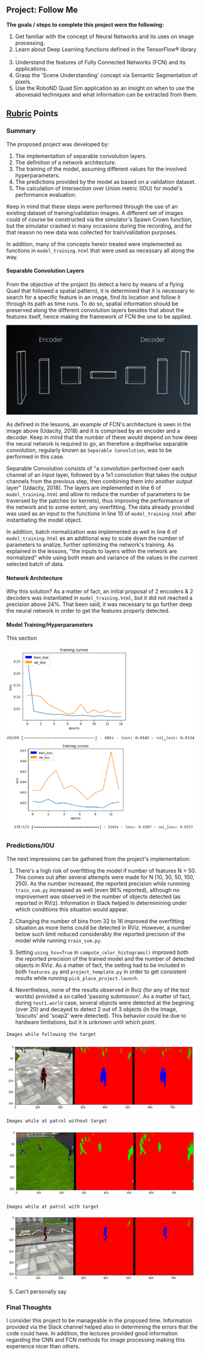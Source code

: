 ## Project: Follow Me

**The goals / steps to complete this project were the following:**  

1. Get familiar with the concept of Neural Networks and its uses on image processing.
2. Learn about Deep Learning functions defined in the TensorFlow® library .
3. Understand the features of Fully Connected Networks (FCN) and its applications. 
4. Grasp the 'Scene Understanding' concept via Semantic Segmentation of pixels. 
6. Use the RoboND Quad Sim application as an insight on when to use the abovesaid techniques and what information can be extracted from them. 

[//]: # (Image References)
[image1]: ./image_batch_size_60_256.png
[image2]: ./image_batch_size_70_160.png
[image3]: ./image3_while_following_the_target.png
[image4]: ./image4_while_at_patrol_without_target.png
[image5]: ./image5_while_at_patrol_with_target.png
[image6]: ./fcn.png

## [Rubric](https://review.udacity.com/#!/rubrics/1155/view) Points

### Summary

The proposed project was developed by:
1. The implementation of separable convolution layers. 
2. The definition of a network architecture.
3. The training of the model, assuming different values for the involved hyperparameters. 
5. The predictions provided by the model as based on a validation dataset.
5. The calculation of Intersection over Union metric (IOU) for model's performance evaluation. 

Keep in mind that these steps were performed through the use of an existing dataset of training/validation images. A different set of images could of course be constructed via the simulator's Spawn Crown function, but the simulator crashed in many occasions during the recording, and for that reason no new data was collected for train/validation purposes.  

In addition, many of the concepts herein treated were implemented as functions in `model_training.html` that were used as necessary all along the way. 

#### Separable Convolution Layers

From the objective of the project (to detect a hero by means of a flying Quad that followed a spatial pattern), it is determined that it is necessary to search for a specific feature in an image, find its location and follow it through its path as time runs. To do so, spatial information should be preserved along the different convolution layers besides that about the features itself, hence making the framework of FCN the one to be applied. 

![image6]

As defined in the lessons, an example of FCN's architecture is seen in the image above (Udacity, 2018) and it is comprised by an encoder and a decoder. Keep in mind that the number of these would depend on how deep the neural network is required to go, an therefore a depthwise separable convolution, regularly known as `Separable Convolution`, was to be performed in this case.  

Separable Convolution consists of "a convolution performed over each channel of an input layer, followed by a 1x1 convolution that takes the output channels from the previous step, then combining them into another output layer" (Udacity, 2018). The layers are implemented in line 6 of `model_training.html` and allow to reduce the number of parameters to be traversed by the patches (or kernels), thus improving the performance of the network and to some extent, any overfitting. The data already provided was used as an input to the functions in line 10 of `model_training.html` after instantiating the model object. 

In addition, batch normalization was implemented as well in line 6 of `model_training.html` as an additional way to scale down the number of parameters to analize, further optimizing the network's training. As explained in the lessons, "the inputs to layers within the network are normalized" while using both mean and variance of the values in the current selected batch of data.

#### Network Architecture

Why this solution? As a matter of fact, an initial proposal of 2 encoders & 2 decoders was instantiated in `model_training.html`, but it did not reached a precision above 24%. That been said, it was necessary to go further deep the neural network in order to get the features properly detected. 

#### Model Training/Hyperparameters

This section 

![image1]
![image2]

### Predictions/IOU
The next impressions can be gathered from the project's implementation:

1. There's a high risk of overfitting the model if number of features N > 50. This comes out after several attempts were made for N (10, 30, 50, 100, 250). As the number increased, the reported precision while runnning `train_svm.py` increased as well (even 96% reported), although no improvement was observed in the number of objects detected (as reported in RViz). Information in Slack helped in determinining under which conditions this situation would appear.  

2. Changing the number of bins from 32 to 16 improved the overfitting situation as more items could be detected in RViz. However, a number below such limit reduced considerably the reported precision of the model while running `train_svm.py`.

3. Setting `using_hsv=True` in `compute_color_histograms()` improved both the reported precision of the trained model and the number of detected objects in RViz. As a matter of fact, the setting had to be included in both `features.py` and `project_template.py` in order to get consistent results while running `pick_place_project.launch`. 

4. Nevertheless, none of the results observed in Rviz (for any of the test worlds) provided a so called 'passing submission'. As a matter of fact, during `test1.world` case, several objects were detected at the begining (over 20) and decayed to detect 2 out of 3 objects (in the image, 'biscuits' and 'soap2' were detected). This behavior could be due to hardware limitations, but it is unknown until which point. 

`Images while following the target`

![image3]

`Images while at patrol without target` 

![image4]

`Images while at patrol with target`

![image5]

5. Can't personally say 

### Final Thoughts

I consider this project to be manageable in the proposed time. Information provided via the Slack channel helped also in determining the errors that the code could have. In addition, the lectures provided good information regarding the CNN and FCN methods for image processing making this experience nicer than others. 


